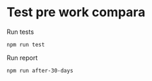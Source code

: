 # Test pre work compara 


Run tests
```
npm run test
```

Run report

```
npm run after-30-days
```